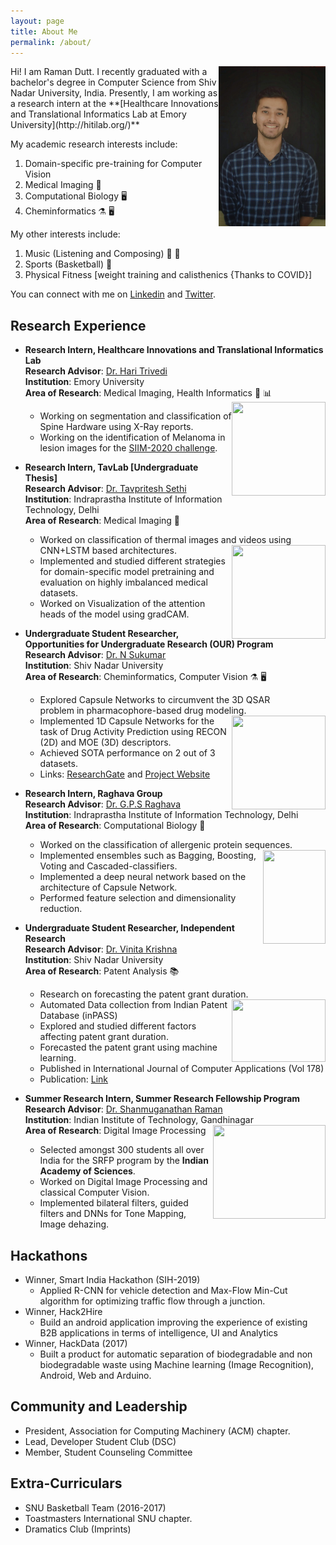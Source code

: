 ```yaml
---
layout: page
title: About Me
permalink: /about/
---
```

<img align="right" src="/images/raman.jpeg" width="171" height="256" />
Hi! I am Raman Dutt. I recently graduated with a bachelor's degree in Computer Science from Shiv Nadar University, India. Presently, I am working as a research intern at the **[Healthcare Innovations and Translational Informatics Lab at Emory University](http://hitilab.org/)**  

My academic research interests include: 
1. Domain-specific pre-training for Computer Vision
2. Medical Imaging :microscope:
3. Computational Biology :desktop_computer:
4. Cheminformatics :alembic: :desktop_computer:

My other interests include:  
1. Music (Listening and Composing) :musical_note: :guitar:
2. Sports (Basketball) :basketball:
3. Physical Fitness [weight training and calisthenics {Thanks to COVID}]   

You can connect with me on [Linkedin](https://www.linkedin.com/in/raman-dutt-84a472126/) and [Twitter](https://twitter.com/RamanDutt4).

## Research Experience  

* **Research Intern, Healthcare Innovations and Translational Informatics Lab**    
**Research Advisor**: [Dr. Hari Trivedi](https://med.emory.edu/departments/radiology/profile/?u=HMTRIVE)  
**Institution**: Emory University  
**Area of Research**: Medical Imaging, Health Informatics :microscope: :bar_chart: <img align="right" src="https://media.giphy.com/media/U7LqpyMWtoeSXayium/giphy.gif" width="150" height="150" />
  * Working on segmentation and classification of   
  Spine Hardware using X-Ray reports. 
  * Working on the identification of Melanoma in lesion images for the [SIIM-2020 challenge](https://www.kaggle.com/c/siim-isic-melanoma-classification/overview).  
    
* **Research Intern, TavLab [Undergraduate Thesis]**    
**Research Advisor**: [Dr. Tavpritesh Sethi](https://www.iiitd.ac.in/tavpritesh)  
**Institution**: Indraprastha Institute of Information Technology, Delhi  
**Area of Research**: Medical Imaging :microscope:
  * Worked on classification of thermal images and videos using CNN+LSTM based architectures. <img align="right" src="https://media.giphy.com/media/IaoleEkKamH4I/giphy.gif" width="150" height="150" />
  * Implemented and studied different strategies for domain-specific model pretraining and evaluation on highly imbalanced medical datasets. 
  * Worked on Visualization of the attention heads of the model using gradCAM.  
    
* **Undergraduate Student Researcher, Opportunities for Undergraduate Research (OUR) Program**  
**Research Advisor**: [Dr. N Sukumar](https://chemistry.snu.edu.in/people/faculty/n-sukumar)  
**Institution**: Shiv Nadar University  
**Area of Research**: Cheminformatics, Computer Vision :alembic: :desktop_computer:
  * Explored Capsule Networks to circumvent the 3D QSAR     
   problem in pharmacophore-based drug modeling. <img align="right" src="https://media.giphy.com/media/YkdMsdnGIk8tiuYlIZ/giphy.gif" width="150" height="150" />
  * Implemented 1D Capsule Networks for the task of Drug Activity Prediction using RECON (2D) and MOE (3D) descriptors. 
  * Achieved SOTA performance on 2 out of 3 datasets. 
  * Links: [ResearchGate](https://bit.ly/2YpjvWS) and [Project Website](https://bit.ly/38w9f3K)
  
  
* **Research Intern, Raghava Group**  
**Research Advisor**: [Dr. G.P.S Raghava](https://webs.iiitd.edu.in/raghava/)  
**Institution**: Indraprastha Institute of Information Technology, Delhi  
**Area of Research**: Computational Biology :petri_dish:
  * Worked on the classification of allergenic protein sequences. <img align="right" src="https://media.giphy.com/media/l1fWtMmQbuGvm/giphy.gif" width="100" height="150" />
  * Implemented ensembles such as Bagging, Boosting, Voting and Cascaded-classifiers.
  * Implemented a deep neural network based on the architecture of Capsule Network. 
  * Performed feature selection and dimensionality reduction.
  
* **Undergraduate Student Researcher, Independent Research**  
**Research Advisor**: [Dr. Vinita Krishna](https://gm.snu.edu.in/people/faculty/vinita-krishna)  
**Institution**: Shiv Nadar University  
**Area of Research**: Patent Analysis :books:
  * Research on forecasting the patent grant duration. <img align="right" src="https://media.giphy.com/media/LqCa8dVe41WPRzNozz/giphy.gif" width="150" height="100" />     
  * Automated Data collection from Indian Patent Database (inPASS)
  * Explored and studied different factors affecting patent grant duration.
  * Forecasted the patent grant using machine learning.
  * Published in International Journal of Computer Applications (Vol 178)
  * Publication: [Link](https://bit.ly/2C8jsYi)
  
* **Summer Research Intern, Summer Research Fellowship Program**  
**Research Advisor**: [Dr. Shanmuganathan Raman](https://www.iitgn.ac.in/faculty/cse/shanmuganathan)  
**Institution**: Indian Institute of Technology, Gandhinagar  
**Area of Research**: Digital Image Processing <img align="right" src="https://media.giphy.com/media/TQAdxJWqM5soE/giphy.gif" width="180" height="150" />
  * Selected amongst 300 students all over India for the SRFP program by the **Indian Academy of Sciences**. 
  * Worked on Digital Image Processing and classical Computer Vision.
  * Implemented bilateral filters, guided filters and DNNs for Tone Mapping, Image dehazing.

  
  
## Hackathons
* Winner, Smart India Hackathon (SIH-2019)
  * Applied R-CNN for vehicle detection and Max-Flow Min-Cut algorithm for optimizing traffic flow through a junction.
* Winner, Hack2Hire
  * Build an android application improving the experience of existing B2B applications in terms of intelligence, UI and Analytics
* Winner, HackData (2017)
  * Built a product for automatic separation of biodegradable and non biodegradable waste using Machine learning (Image Recognition), Android, Web and Arduino.
  
## Community and Leadership

* President, Association for Computing Machinery (ACM) chapter.
* Lead, Developer Student Club (DSC)
* Member, Student Counseling Committee

## Extra-Curriculars

* SNU Basketball Team (2016-2017)
* Toastmasters International SNU chapter.
* Dramatics Club (Imprints)
